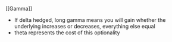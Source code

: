 
[[Gamma]]
- If delta hedged, long gamma means you will gain whether the underlying increases or decreases, everything else equal
- theta represents the cost of this optionality 




